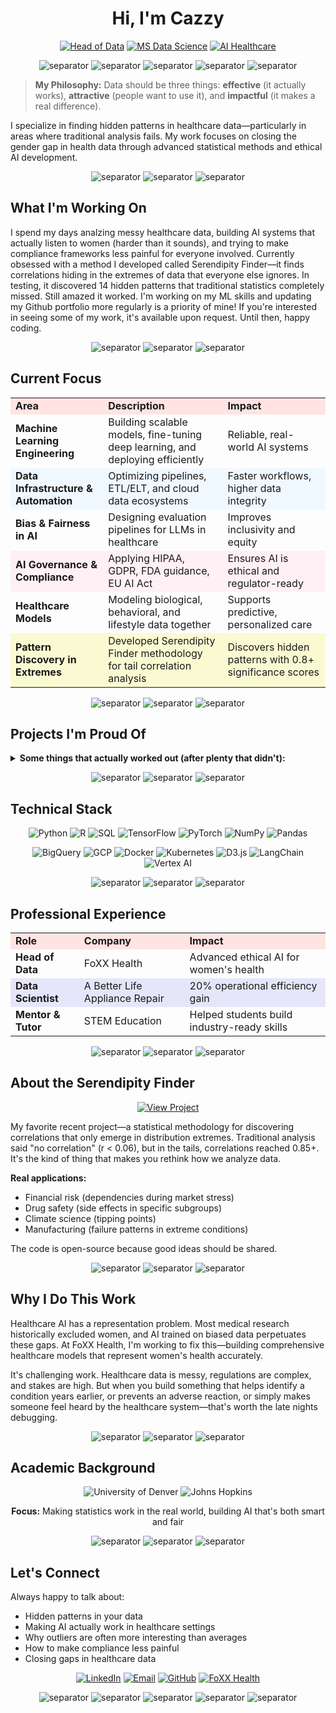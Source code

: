 <div align="center">

# Hi, I'm Cazzy

[![Head of Data](https://img.shields.io/badge/Head%20of%20Data-FoXX%20Health-FFE4E1?style=for-the-badge)](https://foxxhealth.com)
[![MS Data Science](https://img.shields.io/badge/M.S.%20Data%20Science-University%20of%20Denver-E6E6FA?style=for-the-badge)](https://du.edu)
[![AI Healthcare](https://img.shields.io/badge/AI%20in%20Healthcare-Johns%20Hopkins%202025-F0F8FF?style=for-the-badge)](https://jhu.edu)

</div>

<div align="center">
  
![separator](https://img.shields.io/badge/-FFE4E1?style=flat-square&color=FFE4E1)
![separator](https://img.shields.io/badge/-E6E6FA?style=flat-square&color=E6E6FA)
![separator](https://img.shields.io/badge/-F0F8FF?style=flat-square&color=F0F8FF)
![separator](https://img.shields.io/badge/-FFF0F5?style=flat-square&color=FFF0F5)
![separator](https://img.shields.io/badge/-FAFAD2?style=flat-square&color=FAFAD2)

</div>

> **My Philosophy:** Data should be three things: **effective** (it actually works), **attractive** (people want to use it), and **impactful** (it makes a real difference).

I specialize in finding hidden patterns in healthcare data—particularly in areas where traditional analysis fails. My work focuses on closing the gender gap in health data through advanced statistical methods and ethical AI development.

<div align="center">
  
![separator](https://img.shields.io/badge/-E6E6FA?style=flat&color=E6E6FA)
![separator](https://img.shields.io/badge/-F0F8FF?style=flat&color=F0F8FF)
![separator](https://img.shields.io/badge/-FFF0F5?style=flat&color=FFF0F5)

</div>

## What I'm Working On

I spend my days analzing messy healthcare data, building AI systems that actually listen to women (harder than it sounds), and trying to make compliance frameworks less painful for everyone involved. Currently obsessed with a method I developed called Serendipity Finder—it finds correlations hiding in the extremes of data that everyone else ignores. In testing, it discovered 14 hidden patterns that traditional statistics completely missed. Still amazed it worked. I'm working on my ML skills and updating my Github portfolio more regularly is a priority of mine! If you're interested in seeing some of my work, it's available upon request. Until then, happy coding. 

<div align="center">
  
![separator](https://img.shields.io/badge/-FFE4E1?style=flat&color=FFE4E1)
![separator](https://img.shields.io/badge/-E6E6FA?style=flat&color=E6E6FA)
![separator](https://img.shields.io/badge/-F0F8FF?style=flat&color=F0F8FF)

</div>

## Current Focus

<table>
<tr style="background-color:#FFE4E1;">
<td><strong>Area</strong></td>
<td><strong>Description</strong></td>
<td><strong>Impact</strong></td>
</tr>
<tr>
<td><strong>Machine Learning Engineering</strong></td>
<td>Building scalable models, fine-tuning deep learning, and deploying efficiently</td>
<td>Reliable, real-world AI systems</td>
</tr>
<tr style="background-color:#F0F8FF;">
<td><strong>Data Infrastructure & Automation</strong></td>
<td>Optimizing pipelines, ETL/ELT, and cloud data ecosystems</td>
<td>Faster workflows, higher data integrity</td>
</tr>
<tr>
<td><strong>Bias & Fairness in AI</strong></td>
<td>Designing evaluation pipelines for LLMs in healthcare</td>
<td>Improves inclusivity and equity</td>
</tr>
<tr style="background-color:#FFF0F5;">
<td><strong>AI Governance & Compliance</strong></td>
<td>Applying HIPAA, GDPR, FDA guidance, EU AI Act</td>
<td>Ensures AI is ethical and regulator-ready</td>
</tr>
<tr>
<td><strong>Healthcare Models</strong></td>
<td>Modeling biological, behavioral, and lifestyle data together</td>
<td>Supports predictive, personalized care</td>
</tr>
<tr style="background-color:#FAFAD2;">
<td><strong>Pattern Discovery in Extremes</strong></td>
<td>Developed Serendipity Finder methodology for tail correlation analysis</td>
<td>Discovers hidden patterns with 0.8+ significance scores</td>
</tr>
</table>

<div align="center">
  
![separator](https://img.shields.io/badge/-FFF0F5?style=flat&color=FFF0F5)
![separator](https://img.shields.io/badge/-FAFAD2?style=flat&color=FAFAD2)
![separator](https://img.shields.io/badge/-FFE4B5?style=flat&color=FFE4B5)

</div>

## Projects I'm Proud Of

<details>
<summary><strong>Some things that actually worked out (after plenty that didn't):</strong></summary>

<table>
<tr style="background-color:#E6E6FA;">
<td><strong>Project</strong></td>
<td><strong>Technology</strong></td>
<td><strong>What I Did</strong></td>
<td><strong>What Happened</strong></td>
</tr>
<tr>
<td><strong>Serendipity Finder</strong></td>
<td>Python, D3.js, Statistical Analysis</td>
<td>Created method for finding hidden correlations in distribution tails</td>
<td>Found 14 patterns invisible to traditional correlation—still surprised this worked</td>
</tr>
<tr style="background-color:#FFE4E1;">
<td><strong>High-Accuracy CNN Classifier</strong></td>
<td>TensorFlow, Keras, OpenCV</td>
<td>Designed real-time image classifier</td>
<td>95% accuracy (took many iterations to get there)</td>
</tr>
<tr>
<td><strong>Stock Market Forecasting</strong></td>
<td>ARIMA, LSTM, Pandas</td>
<td>Built predictive trend models</td>
<td>30% improvement over baseline</td>
</tr>
<tr style="background-color:#F0F8FF;">
<td><strong>Automated Data Pipeline</strong></td>
<td>SQL, Airflow, AWS Lambda</td>
<td>Engineered scalable ETL/ELT automation</td>
<td>Reduced manual ops by 70% (team was very happy)</td>
</tr>
<tr>
<td><strong>Women's Health LLM Dashboard</strong></td>
<td>LangChain, Vertex AI, FastAPI, React</td>
<td>Built evaluation framework for clarity, empathy, and safety</td>
<td>Finally—measurable AI quality scores</td>
</tr>
<tr style="background-color:#FFF0F5;">
<td><strong>AI Compliance Matrix</strong></td>
<td>GCP, HIPAA/GDPR frameworks</td>
<td>Developed auditable compliance pipeline</td>
<td>Made lawyers smile (rare achievement)</td>
</tr>
</table>

</details>

<div align="center">
  
![separator](https://img.shields.io/badge/-E6E6FA?style=flat&color=E6E6FA)
![separator](https://img.shields.io/badge/-F0F8FF?style=flat&color=F0F8FF)
![separator](https://img.shields.io/badge/-FFF0F5?style=flat&color=FFF0F5)

</div>

## Technical Stack

<div align="center">

![Python](https://img.shields.io/badge/Python-FFE4E1?style=flat-square&logo=python&logoColor=666)
![R](https://img.shields.io/badge/R-E6E6FA?style=flat-square&logo=r&logoColor=666)
![SQL](https://img.shields.io/badge/SQL-F0F8FF?style=flat-square&logo=postgresql&logoColor=666)
![TensorFlow](https://img.shields.io/badge/TensorFlow-FFF0F5?style=flat-square&logo=tensorflow&logoColor=666)
![PyTorch](https://img.shields.io/badge/PyTorch-FAFAD2?style=flat-square&logo=pytorch&logoColor=666)
![NumPy](https://img.shields.io/badge/NumPy-FFE4B5?style=flat-square&logo=numpy&logoColor=666)
![Pandas](https://img.shields.io/badge/Pandas-E0FFFF?style=flat-square&logo=pandas&logoColor=666)

![BigQuery](https://img.shields.io/badge/BigQuery-FFE4E1?style=flat-square&logo=google-cloud&logoColor=666)
![GCP](https://img.shields.io/badge/GCP-E6E6FA?style=flat-square&logo=google-cloud&logoColor=666)
![Docker](https://img.shields.io/badge/Docker-F0F8FF?style=flat-square&logo=docker&logoColor=666)
![Kubernetes](https://img.shields.io/badge/Kubernetes-FFF0F5?style=flat-square&logo=kubernetes&logoColor=666)
![D3.js](https://img.shields.io/badge/D3.js-FAFAD2?style=flat-square&logo=d3-dot-js&logoColor=666)
![LangChain](https://img.shields.io/badge/LangChain-FFE4B5?style=flat-square&logo=chainlink&logoColor=666)
![Vertex AI](https://img.shields.io/badge/Vertex%20AI-E0FFFF?style=flat-square&logo=google-cloud&logoColor=666)

</div>

<div align="center">
  
![separator](https://img.shields.io/badge/-FFE4E1?style=flat&color=FFE4E1)
![separator](https://img.shields.io/badge/-E6E6FA?style=flat&color=E6E6FA)
![separator](https://img.shields.io/badge/-F0F8FF?style=flat&color=F0F8FF)

</div>

## Professional Experience

<table>
<tr style="background-color:#FFE4E1;">
<td><strong>Role</strong></td>
<td><strong>Company</strong></td>
<td><strong>Impact</strong></td>
</tr>
<tr>
<td><strong>Head of Data</strong></td>
<td>FoXX Health</td>
<td>Advanced ethical AI for women's health</td>
</tr>
<tr style="background-color:#E6E6FA;">
<td><strong>Data Scientist</strong></td>
<td>A Better Life Appliance Repair</td>
<td>20% operational efficiency gain</td>
</tr>
<tr>
<td><strong>Mentor & Tutor</strong></td>
<td>STEM Education</td>
<td>Helped students build industry-ready skills</td>
</tr>
</table>

<div align="center">
  
![separator](https://img.shields.io/badge/-FFF0F5?style=flat&color=FFF0F5)
![separator](https://img.shields.io/badge/-FAFAD2?style=flat&color=FAFAD2)
![separator](https://img.shields.io/badge/-FFE4B5?style=flat&color=FFE4B5)

</div>

## About the Serendipity Finder

<div align="center">

[![View Project](https://img.shields.io/badge/View%20Project-GitHub-FFE4E1?style=for-the-badge&logo=github&logoColor=666)](https://github.com/Cazzy-Aporbo/Serendipity-Finder)

</div>

My favorite recent project—a statistical methodology for discovering correlations that only emerge in distribution extremes. Traditional analysis said "no correlation" (r < 0.06), but in the tails, correlations reached 0.85+. It's the kind of thing that makes you rethink how we analyze data.

**Real applications:**
- Financial risk (dependencies during market stress)
- Drug safety (side effects in specific subgroups)
- Climate science (tipping points)
- Manufacturing (failure patterns in extreme conditions)

The code is open-source because good ideas should be shared.

<div align="center">
  
![separator](https://img.shields.io/badge/-E6E6FA?style=flat&color=E6E6FA)
![separator](https://img.shields.io/badge/-F0F8FF?style=flat&color=F0F8FF)
![separator](https://img.shields.io/badge/-FFF0F5?style=flat&color=FFF0F5)

</div>

## Why I Do This Work

Healthcare AI has a representation problem. Most medical research historically excluded women, and AI trained on biased data perpetuates these gaps. At FoXX Health, I'm working to fix this—building comprehensive healthcare models that represent women's health accurately.

It's challenging work. Healthcare data is messy, regulations are complex, and stakes are high. But when you build something that helps identify a condition years earlier, or prevents an adverse reaction, or simply makes someone feel heard by the healthcare system—that's worth the late nights debugging.

<div align="center">
  
![separator](https://img.shields.io/badge/-FFE4E1?style=flat&color=FFE4E1)
![separator](https://img.shields.io/badge/-E6E6FA?style=flat&color=E6E6FA)
![separator](https://img.shields.io/badge/-F0F8FF?style=flat&color=F0F8FF)

</div>

## Academic Background

<div align="center">

![University of Denver](https://img.shields.io/badge/M.S.%20Data%20Science-University%20of%20Denver-E6E6FA?style=for-the-badge)
![Johns Hopkins](https://img.shields.io/badge/AI%20in%20Healthcare-Johns%20Hopkins%202025-F0F8FF?style=for-the-badge)

**Focus:** Making statistics work in the real world, building AI that's both smart and fair

</div>

<div align="center">
  
![separator](https://img.shields.io/badge/-FFF0F5?style=flat&color=FFF0F5)
![separator](https://img.shields.io/badge/-FAFAD2?style=flat&color=FAFAD2)
![separator](https://img.shields.io/badge/-FFE4B5?style=flat&color=FFE4B5)

</div>

## Let's Connect

Always happy to talk about:
- Hidden patterns in your data
- Making AI actually work in healthcare settings  
- Why outliers are often more interesting than averages
- How to make compliance less painful
- Closing gaps in healthcare data

<div align="center">

[![LinkedIn](https://img.shields.io/badge/LinkedIn-Cazandra%20Aporbo-FFE4E1?style=for-the-badge&logo=linkedin&logoColor=666)](https://linkedin.com/in/cazandra-aporbo)
[![Email](https://img.shields.io/badge/Email-becaziam@gmail.com-E6E6FA?style=for-the-badge&logo=gmail&logoColor=666)](mailto:becaziam@gmail.com)
[![GitHub](https://img.shields.io/badge/GitHub-Cazzy--Aporbo-F0F8FF?style=for-the-badge&logo=github&logoColor=666)](https://github.com/Cazzy-Aporbo)
[![FoXX Health](https://img.shields.io/badge/Organization-FoXX%20Health-FFF0F5?style=for-the-badge)](https://foxxhealth.com)

</div>

<div align="center">
  
![separator](https://img.shields.io/badge/-FFE4E1?style=flat-square&color=FFE4E1)
![separator](https://img.shields.io/badge/-E6E6FA?style=flat-square&color=E6E6FA)
![separator](https://img.shields.io/badge/-F0F8FF?style=flat-square&color=F0F8FF)
![separator](https://img.shields.io/badge/-FFF0F5?style=flat-square&color=FFF0F5)
![separator](https://img.shields.io/badge/-FAFAD2?style=flat-square&color=FAFAD2)

</div>
